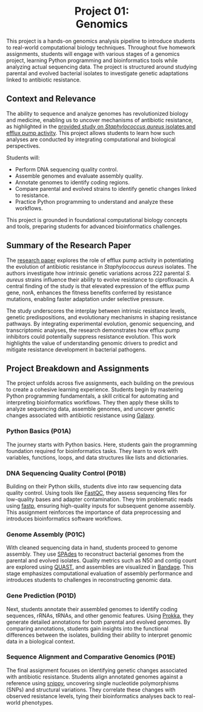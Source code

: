 <h1 align="center">
 <b>Project 01:</b><br>
 Genomics
</h1>

<!-- https://www.nature.com/articles/s41467-020-17735-y -->

This project is a hands-on genomics analysis pipeline to introduce students to real-world computational biology techniques.
Throughout five homework assignments, students will engage with various stages of a genomics project, learning Python programming and bioinformatics tools while analyzing actual sequencing data.
The project is structured around studying parental and evolved bacterial isolates to investigate genetic adaptations linked to antibiotic resistance.

## Context and Relevance

The ability to sequence and analyze genomes has revolutionized biology and medicine, enabling us to uncover mechanisms of antibiotic resistance, as highlighted in the [provided study on *Staphylococcus aureus* isolates and efflux pump activity](https://www.nature.com/articles/s41467-020-17735-y).
This project allows students to learn how such analyses are conducted by integrating computational and biological perspectives.

Students will:

-   Perform DNA sequencing quality control.
-   Assemble genomes and evaluate assembly quality.
-   Annotate genomes to identify coding regions.
-   Compare parental and evolved strains to identify genetic changes linked to resistance.
-   Practice Python programming to understand and analyze these workflows.

This project is grounded in foundational computational biology concepts and tools, preparing students for advanced bioinformatics challenges.

## Summary of the Research Paper

The [research paper](https://www.nature.com/articles/s41467-020-17735-y) explores the role of efflux pump activity in potentiating the evolution of antibiotic resistance in *Staphylococcus aureus* isolates.
The authors investigate how intrinsic genetic variations across 222 parental *S. aureus* strains influence their ability to evolve resistance to ciprofloxacin.
A central finding of the study is that elevated expression of the efflux pump gene, norA, enhances the fitness benefits conferred by resistance mutations, enabling faster adaptation under selective pressure.

The study underscores the interplay between intrinsic resistance levels, genetic predispositions, and evolutionary mechanisms in shaping resistance pathways.
By integrating experimental evolution, genomic sequencing, and transcriptomic analyses, the research demonstrates how efflux pump inhibitors could potentially suppress resistance evolution.
This work highlights the value of understanding genomic drivers to predict and mitigate resistance development in bacterial pathogens.

## Project Breakdown and Assignments

The project unfolds across five assignments, each building on the previous to create a cohesive learning experience.
Students begin by mastering Python programming fundamentals, a skill critical for automating and interpreting bioinformatics workflows.
They then apply these skills to analyze sequencing data, assemble genomes, and uncover genetic changes associated with antibiotic resistance using [Galaxy](https://usegalaxy.org/).

### Python Basics (P01A)

The journey starts with Python basics.
Here, students gain the programming foundation required for bioinformatics tasks.
They learn to work with variables, functions, loops, and data structures like lists and dictionaries.

### DNA Sequencing Quality Control (P01B)

Building on their Python skills, students dive into raw sequencing data quality control.
Using tools like [FastQC](https://www.bioinformatics.babraham.ac.uk/projects/fastqc/), they assess sequencing files for low-quality bases and adapter contamination.
They trim problematic reads using [fastp](https://academic.oup.com/bioinformatics/article/34/17/i884/5093234), ensuring high-quality inputs for subsequent genome assembly.
This assignment reinforces the importance of data preprocessing and introduces bioinformatics software workflows.

### Genome Assembly (P01C)

With cleaned sequencing data in hand, students proceed to genome assembly.
They use [SPAdes](https://ablab.github.io/spades/) to reconstruct bacterial genomes from the parental and evolved isolates.
Quality metrics such as N50 and contig count are explored using [QUAST](https://github.com/ablab/quast), and assemblies are visualized in [Bandage](https://rrwick.github.io/Bandage/).
This stage emphasizes computational evaluation of assembly performance and introduces students to challenges in reconstructing genomic data.

### Gene Prediction (P01D)

Next, students annotate their assembled genomes to identify coding sequences, rRNAs, tRNAs, and other genomic features.
Using [Prokka](https://academic.oup.com/bioinformatics/article/30/14/2068/2390517), they generate detailed annotations for both parental and evolved genomes.
By comparing annotations, students gain insights into the functional differences between the isolates, building their ability to interpret genomic data in a biological context.

### Sequence Alignment and Comparative Genomics (P01E)

The final assignment focuses on identifying genetic changes associated with antibiotic resistance.
Students align annotated genomes against a reference using [snippy](https://github.com/tseemann/snippy), uncovering single nucleotide polymorphisms (SNPs) and structural variations.
They correlate these changes with observed resistance levels, tying their bioinformatics analyses back to real-world phenotypes.
